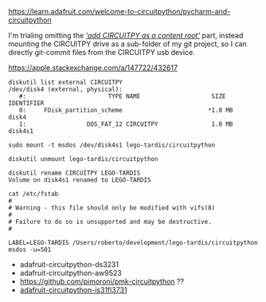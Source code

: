 

https://learn.adafruit.com/welcome-to-circuitpython/pycharm-and-circuitpython

I'm trialing omitting the
[_'add CIRCUITPY as a content root'_](https://learn.adafruit.com/welcome-to-circuitpython/pycharm-and-circuitpython#creating-a-project-on-a-computers-file-system-3105042-4)
part, instead mounting the CIRCUITPY drive as a sub-folder of my git project, so I can directly git-commit files
from the CIRCUITPY usb device.

https://apple.stackexchange.com/a/147722/432617

```commandline
diskutil list external CIRCUITPY
/dev/disk4 (external, physical):
   #:                       TYPE NAME                    SIZE       IDENTIFIER
   0:     FDisk_partition_scheme                        *1.0 MB     disk4
   1:                 DOS_FAT_12 CIRCUITPY               1.0 MB     disk4s1

sudo mount -t msdos /dev/disk4s1 lego-tardis/circuitpython
```

```commandline
diskutil unmount lego-tardis/circuitpython
```

```commandline
diskutil rename CIRCUITPY LEGO-TARDIS
Volume on disk4s1 renamed to LEGO-TARDIS
```

```commandline
cat /etc/fstab
#
# Warning - this file should only be modified with vifs(8)
#
# Failure to do so is unsupported and may be destructive.
#

LABEL=LEGO-TARDIS /Users/roberto/development/lego-tardis/circuitpython msdos -u=501
```

* adafruit-circuitpython-ds3231
* adafruit-circuitpython-aw9523
* https://github.com/pimoroni/pmk-circuitpython ??
* [adafruit-circuitpython-is31fl3731](https://pypi.org/project/adafruit-circuitpython-is31fl3731/)

